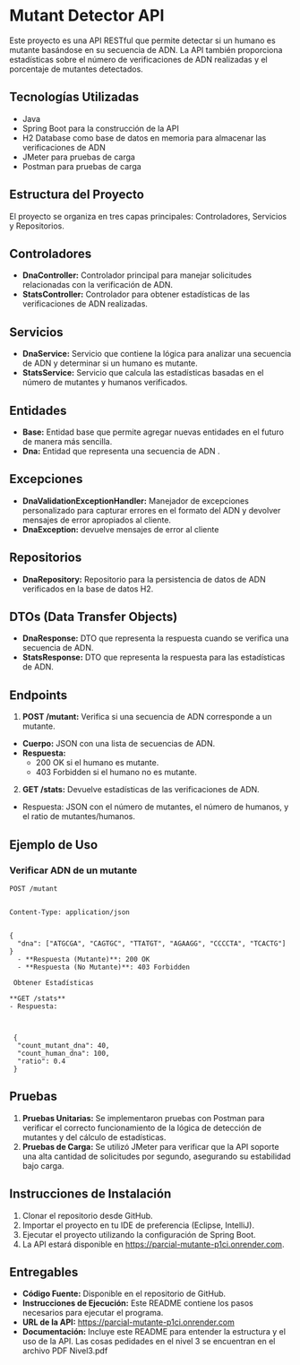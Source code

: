 # Mutant Detector API
Este proyecto es una API RESTful que permite detectar si un humano es mutante basándose en su secuencia de ADN. La API también proporciona estadísticas sobre el número de verificaciones de ADN realizadas y el porcentaje de mutantes detectados.

## Tecnologías Utilizadas
- Java
- Spring Boot para la construcción de la API
- H2 Database como base de datos en memoria para almacenar las verificaciones de ADN
- JMeter para pruebas de carga
- Postman para pruebas de carga
## Estructura del Proyecto
El proyecto se organiza en tres capas principales: Controladores, Servicios y Repositorios.

## Controladores
- **DnaController:** Controlador principal para manejar solicitudes relacionadas con la verificación de ADN.
- **StatsController:** Controlador para obtener estadísticas de las verificaciones de ADN realizadas.
## Servicios
- **DnaService:** Servicio que contiene la lógica para analizar una secuencia de ADN y determinar si un humano es mutante.
- **StatsService:** Servicio que calcula las estadísticas basadas en el número de mutantes y humanos verificados.
## Entidades
- **Base:** Entidad base que permite agregar nuevas entidades en el futuro de manera más sencilla.
- **Dna:** Entidad que representa una secuencia de ADN .
## Excepciones
- **DnaValidationExceptionHandler:** Manejador de excepciones personalizado para capturar errores en el formato del ADN y devolver mensajes de error apropiados al cliente.
- **DnaException:** devuelve mensajes de error al cliente
## Repositorios
- **DnaRepository:** Repositorio para la persistencia de datos de ADN verificados en la base de datos H2.
## DTOs (Data Transfer Objects)
- **DnaResponse:** DTO que representa la respuesta cuando se verifica una secuencia de ADN.
- **StatsResponse:** DTO que representa la respuesta para las estadísticas de ADN.
## Endpoints
1. **POST /mutant:** Verifica si una secuencia de ADN corresponde a un mutante.

  - **Cuerpo:** JSON con una lista de secuencias de ADN.
  - **Respuesta:**
    - 200 OK si el humano es mutante.
    - 403 Forbidden si el humano no es mutante.
  
2. **GET /stats:** Devuelve estadísticas de las verificaciones de ADN.

  - Respuesta: JSON con el número de mutantes, el número de humanos, y el ratio de mutantes/humanos.
## Ejemplo de Uso
### Verificar ADN de un mutante
```
POST /mutant


Content-Type: application/json


{
  "dna": ["ATGCGA", "CAGTGC", "TTATGT", "AGAAGG", "CCCCTA", "TCACTG"]
}
  - **Respuesta (Mutante)**: 200 OK
  - **Respuesta (No Mutante)**: 403 Forbidden
 ```
     Obtener Estadísticas
```
**GET /stats**
- Respuesta:
  
  
 
 {
  "count_mutant_dna": 40,
  "count_human_dna": 100,
  "ratio": 0.4
 } 
```



## Pruebas
1. **Pruebas Unitarias:** Se implementaron pruebas con Postman para verificar el correcto funcionamiento de la lógica de detección de mutantes y del cálculo de estadísticas.
2. **Pruebas de Carga:** Se utilizó JMeter para verificar que la API soporte una alta cantidad de solicitudes por segundo, asegurando su estabilidad bajo carga.



## Instrucciones de Instalación
1. Clonar el repositorio desde GitHub.
2. Importar el proyecto en tu IDE de preferencia (Eclipse, IntelliJ).
3. Ejecutar el proyecto utilizando la configuración de Spring Boot.
4. La API estará disponible en https://parcial-mutante-p1ci.onrender.com.
## Entregables
- **Código Fuente:** Disponible en el repositorio de GitHub.
- **Instrucciones de Ejecución:** Este README contiene los pasos necesarios para ejecutar el programa.
- **URL de la API:** https://parcial-mutante-p1ci.onrender.com
- **Documentación:** Incluye este README para entender la estructura y el uso de la API.
Las cosas pedidades en el nivel 3 se encuentran en el archivo PDF  Nivel3.pdf
